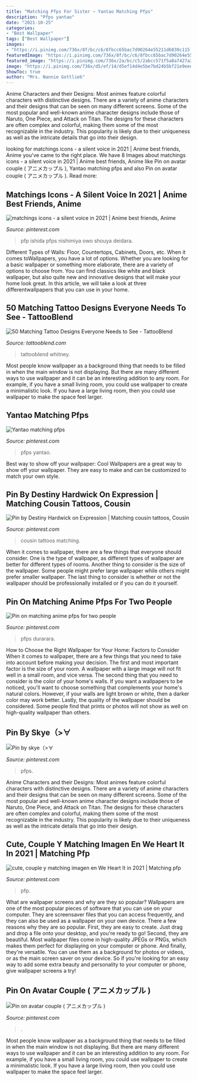 ```yaml
---
title: "Matching Pfps For Sister ~ Yantao Matching Pfps"
description: "Pfps yantao"
date: "2021-10-25"
categories:
- "Best Wallpaper"
tags: ["Best Wallpaper"]
images:
- "https://i.pinimg.com/736x/8f/bc/c6/8fbcc65bac7d90264e55211d6039c115.jpg"
featuredImage: "https://i.pinimg.com/736x/8f/bc/c6/8fbcc65bac7d90264e55211d6039c115.jpg"
featured_image: "https://i.pinimg.com/736x/2a/bc/c5/2abcc571f5a8a7427a21aee0a07bf138.jpg"
image: "https://i.pinimg.com/736x/d5/ef/14/d5ef14d4e5be7bd24b5bf21e9eee5378.jpg"
ShowToc: true
author: "Mrs. Nannie Gottlieb"
---
```



Anime Characters and their Designs: Most animes feature colorful characters with distinctive designs.
There are a variety of anime characters and their designs that can be seen on many different screens. Some of the most popular and well-known anime character designs include those of Naruto, One Piece, and Attack on Titan. The designs for these characters are often complex and colorful, making them some of the most recognizable in the industry. This popularity is likely due to their uniqueness as well as the intricate details that go into their design.

	

		
looking for matchings icons - a silent voice in 2021 | Anime best friends, Anime you've came to the right place. We have 8 Images about matchings icons - a silent voice in 2021 | Anime best friends, Anime like Pin on avatar couple ( アニメカップル ), Yantao matching pfps and also Pin on avatar couple ( アニメカップル ). Read more:
		
    
## Matchings Icons - A Silent Voice In 2021 | Anime Best Friends, Anime

<img loading=lazy src="https://i.pinimg.com/736x/9f/ca/68/9fca680bec174a1e0e804fd59303564d.jpg" onerror="this.onerror=null;this.src='https://tse3.mm.bing.net/th?id=OIP.0X6MU92lpOCAoKhyeqVB3wHaHa&amp;pid=15.1';" alt="matchings icons - a silent voice in 2021 | Anime best friends, Anime">

_Source: pinterest.com_

>pfp ishida pfps nishimiya owo shouya deidara. 

	

Different Types of Walls: Floor, Countertops, Cabinets, Doors, etc.
When it comes toWallpapers, you have a lot of options. Whether you are looking for a basic wallpaper or something more elaborate, there are a variety of options to choose from. You can find classics like white and black wallpaper, but also quite new and innovative designs that will make your home look great. In this article, we will take a look at three differentwallpapers that you can use in your home.

    
## 50 Matching Tattoo Designs Everyone Needs To See - TattooBlend

<img loading=lazy src="https://tattooblend.com/wp-content/uploads/2017/05/7.jpg" onerror="this.onerror=null;this.src='https://tse2.mm.bing.net/th?id=OIP.h-b-7eEUT8WLVw5buIZ7XQHaHb&amp;pid=15.1';" alt="50 Matching Tattoo Designs Everyone Needs to See - TattooBlend">

_Source: tattooblend.com_

>tattooblend whitney. 

	

Most people know wallpaper as a background thing that needs to be filled in when the main window is not displaying. But there are many different ways to use wallpaper and it can be an interesting addition to any room. For example, if you have a small living room, you could use wallpaper to create a minimalistic look. If you have a large living room, then you could use wallpaper to make the space feel larger.

    
## Yantao Matching Pfps

<img loading=lazy src="https://i.pinimg.com/736x/ae/dd/07/aedd07853f1596029ba3d6e765dc81a5.jpg" onerror="this.onerror=null;this.src='https://tse4.mm.bing.net/th?id=OIP.Q31Fg2g2FhSTQxowEKzuagAAAA&amp;pid=15.1';" alt="Yantao matching pfps">

_Source: pinterest.com_

>pfps yantao. 

	

Best way to show off your wallpaper:
Cool Wallpapers are a great way to show off your wallpaper. They are easy to make and can be customized to match your own style.

    
## Pin By Destiny Hardwick On Expression | Matching Cousin Tattoos, Cousin

<img loading=lazy src="https://i.pinimg.com/736x/c3/cf/29/c3cf29bd7966dfb9ab7ab9dd90555029.jpg" onerror="this.onerror=null;this.src='https://tse4.mm.bing.net/th?id=OIP.75NKKNfqzcpjVehDUzFUqwHaNL&amp;pid=15.1';" alt="Pin by Destiny Hardwick on Expression | Matching cousin tattoos, Cousin">

_Source: pinterest.com_

>cousin tattoos matching. 

	

When it comes to wallpaper, there are a few things that everyone should consider. One is the type of wallpaper, as different types of wallpaper are better for different types of rooms. Another thing to consider is the size of the wallpaper. Some people might prefer large wallpaper while others might prefer smaller wallpaper. The last thing to consider is whether or not the wallpaper should be professionally installed or if you can do it yourself.

    
## Pin On Matching Anime Pfps For Two People

<img loading=lazy src="https://i.pinimg.com/736x/2a/bc/c5/2abcc571f5a8a7427a21aee0a07bf138.jpg" onerror="this.onerror=null;this.src='https://tse3.mm.bing.net/th?id=OIP.mqwW-A_viaOTjohoqzag1QHaHa&amp;pid=15.1';" alt="Pin on matching anime pfps for two people">

_Source: pinterest.com_

>pfps durarara. 

	

How to Choose the Right Wallpaper for Your Home: Factors to Consider
When it comes to wallpaper, there are a few things that you need to take into account before making your decision. The first and most important factor is the size of your room. A wallpaper with a large image will not fit well in a small room, and vice versa. 
The second thing that you need to consider is the color of your home's walls. If you want a wallpapers to be noticed, you'll want to choose something that complements your home's natural colors. However, if your walls are light brown or white, then a darker color may work better. 
Lastly, the quality of the wallpaper should be considered. Some people find that prints or photos will not show as well on high-quality wallpaper than others.

    
## Pin By Skye（&gt;∀

<img loading=lazy src="https://i.pinimg.com/736x/8f/bc/c6/8fbcc65bac7d90264e55211d6039c115.jpg" onerror="this.onerror=null;this.src='https://tse3.mm.bing.net/th?id=OIP.8U6qw3xmi7Ce8Y8SLSHLiAAAAA&amp;pid=15.1';" alt="Pin by skye（&gt;∀">

_Source: pinterest.com_

>pfps. 

	

Anime Characters and their Designs: Most animes feature colorful characters with distinctive designs.
There are a variety of anime characters and their designs that can be seen on many different screens. Some of the most popular and well-known anime character designs include those of Naruto, One Piece, and Attack on Titan. The designs for these characters are often complex and colorful, making them some of the most recognizable in the industry. This popularity is likely due to their uniqueness as well as the intricate details that go into their design.

    
## Cute, Couple Y Matching Imagen En We Heart It In 2021 | Matching Pfp

<img loading=lazy src="https://i.pinimg.com/736x/d5/ef/14/d5ef14d4e5be7bd24b5bf21e9eee5378.jpg" onerror="this.onerror=null;this.src='https://tse1.mm.bing.net/th?id=OIP.BEnQxHj__O5pJ2OGAYOFwQHaHR&amp;pid=15.1';" alt="cute, couple y matching imagen en We Heart It in 2021 | Matching pfp">

_Source: pinterest.com_

>pfp. 

	

What are wallpaper screens and why are they so popular?
Wallpapers are one of the most popular pieces of software that you can use on your computer. They are screensaver files that you can access frequently, and they can also be used as a wallpaper on your own device. There a few reasons why they are so popular. First, they are easy to create. Just drag and drop a file onto your desktop, and you're ready to go! Second, they are beautiful. Most wallpaper files come in high-quality JPEGs or PNGs, which makes them perfect for displaying on your computer or phone. And finally, they're versatile. You can use them as a background for photos or videos, or as the main screen saver on your device. So if you're looking for an easy way to add some extra beauty and personality to your computer or phone, give wallpaper screens a try!

    
## Pin On Avatar Couple ( アニメカップル )

<img loading=lazy src="https://i.pinimg.com/736x/98/ec/b2/98ecb2c95bb9b4512c84ed4968bfcc5e--couple-wallpaper-avatar.jpg" onerror="this.onerror=null;this.src='https://tse2.mm.bing.net/th?id=OIP.5662hBJxOpQJomYRNq3UUAHaNK&amp;pid=15.1';" alt="Pin on avatar couple ( アニメカップル )">

_Source: pinterest.com_

>. 

	

Most people know wallpaper as a background thing that needs to be filled in when the main window is not displaying. But there are many different ways to use wallpaper and it can be an interesting addition to any room. For example, if you have a small living room, you could use wallpaper to create a minimalistic look. If you have a large living room, then you could use wallpaper to make the space feel larger.

